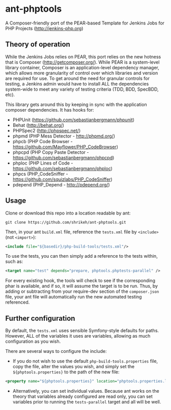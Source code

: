 ant-phptools
================

A Composer-friendly port of the PEAR-based Template for Jenkins Jobs for PHP Projects (http://jenkins-php.org)

## Theory of operation

While the Jenkins Jobs relies on PEAR, this port relies on the new hotness that is Composer (http://getcomposer.org/).
While PEAR is a system-level library container, Composer is an application-level dependency manager, which allows more granularity of control over which libraries and version are required for use.
To get around the need for granular controls for testing, a Jenkins admin would have to install ALL the dependencies system-wide to meet any variety of testing criteria (TDD, BDD, SpecBDD, etc).

This library gets around this by keeping in sync with the application composer dependencies. It has hooks for:

* PHPUnit (https://github.com/sebastianbergmann/phpunit)
* Behat (http://behat.org/)
* PHPSpec2 (http://phpspec.net/)
* phpmd (PHP Mess Detector - http://phpmd.org/)
* phpcb (PHP Code Browser - https://github.com/Mayflower/PHP_CodeBrowser)
* phpcpd (PHP Copy Paste Detector - https://github.com/sebastianbergmann/phpcpd)
* phploc (PHP Lines of Code - https://github.com/sebastianbergmann/phploc)
* phpcs (PHP_CodeSniffer - https://github.com/squizlabs/PHP_CodeSniffer)
* pdepend (PHP_Depend - http://pdepend.org/)


## Usage

Clone or download this repo into a location readable by ant:

```shell
git clone https://github.com/shrikeh/ant-phptools.git
```

Then, in your ant `build.xml` file, reference the `tests.xml` file by `<include>` (not `<import>`):

```xml
<include file="${basedir}/php-build-tools/tests.xml"/>
```

To use the tests, you can then simply add a reference to the tests within, such as:
```xml
<target name="test" depends="prepare, phptools.phptests-parallel" />
```

For every existing hook, the tools will check to see if the corresponding phar is available, and if so, it will assume the target is to be run. Thus, by adding or subtracting from your require-dev section of the `composer.json` file, your ant file will automatically run the new automated testing referenced.


## Further configuration
By default, the `tests.xml` uses sensible Symfony-style defaults for paths. However, ALL of the variables it uses are variables, allowing as much configuration as you wish.

There are several ways to configure the include:

* If you do not wish to use the default `php-build-tools.properties` file, copy the file, alter the values you wish, and simply set the `${phptools.properties}` to the path of the new file:

```xml
<property name="${phptools.properties}" location="phptools.properties.local" />
```
* Alternatively, you can set individual values. Because ant works on the theory that variables already configured are read only, you can set variables prior to running the `tests-parallel` target and all will be well.




